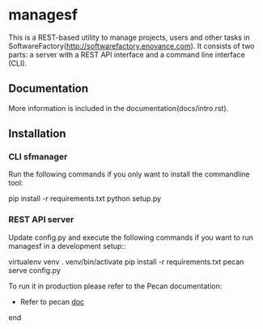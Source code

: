 # managesf

This is a REST-based utility to manage projects, users and other tasks in
SoftwareFactory(http://softwarefactory.enovance.com).
It consists of two parts: a server with a REST API interface and a command line
interface (CLI).

## Documentation

More information is included in the documentation(docs/intro.rst).

## Installation

### CLI sfmanager

Run the following commands if you only want to install the commandline tool:

 pip install -r requirements.txt
 python setup.py

### REST API server

Update config.py and execute the following commands if you want to run managesf in a development setup::

 virtualenv venv
 . venv/bin/activate
 pip install -r requirements.txt
 pecan serve config.py

To run it in production please refer to the Pecan documentation:

* Refer to pecan [doc](http://pecan.readthedocs.org/en/latest/deployment.html#deployment)

end
